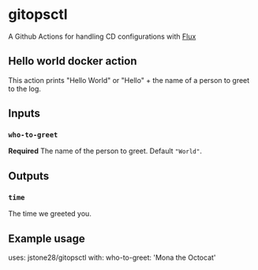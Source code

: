 # gitopsctl

A Github Actions for handling CD configurations with [Flux](https://fluxcd.io/)

## Hello world docker action

This action prints "Hello World" or "Hello" + the name of a person to greet to the log.

## Inputs

### `who-to-greet`

**Required** The name of the person to greet. Default `"World"`.

## Outputs

### `time`

The time we greeted you.

## Example usage

uses: jstone28/gitopsctl
with:
  who-to-greet: 'Mona the Octocat'

